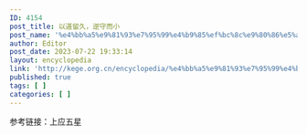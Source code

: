 ```yaml
---
ID: 4154
post_title: 以道留久，逆守而小
post_name: '%e4%bb%a5%e9%81%93%e7%95%99%e4%b9%85%ef%bc%8c%e9%80%86%e5%ae%88%e8%80%8c%e5%b0%8f'
author: Editor
post_date: 2023-07-22 19:33:14
layout: encyclopedia
link: 'http://kege.org.cn/encyclopedia/%e4%bb%a5%e9%81%93%e7%95%99%e4%b9%85%ef%bc%8c%e9%80%86%e5%ae%88%e8%80%8c%e5%b0%8f'
published: true
tags: [ ]
categories: [ ]
---
```

参考链接：上应五星